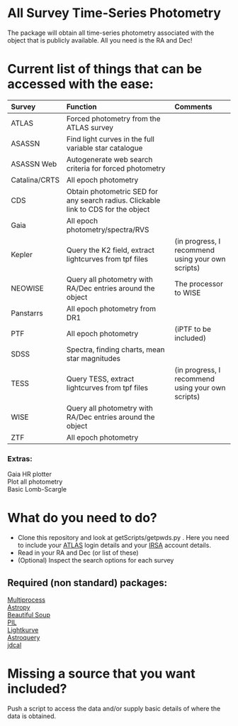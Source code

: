 # All Survey Time-Series Photometry
The package will obtain all time-series photometry associated with the object that is publicly available. All you need is the RA and Dec!

  
# Current list of things that can be accessed with the ease:  

| Survey      | Function  | Comments     |
| :---        |    :----   |    :----       |
| ATLAS        |    Forced photometry from the ATLAS survey     |           |
| ASASSN        |    Find light curves in the full variable star catalogue     |           |
| ASASSN Web        |    Autogenerate web search criteria for forced photometry   |           |
| Catalina/CRTS        |    All epoch photometry   |           |
| CDS        |    Obtain photometric SED for any search radius. Clickable link to CDS for the object   |           |
| Gaia        |    All epoch photometry/spectra/RVS   |           |
| Kepler        |    Query the K2 field, extract lightcurves from tpf files    |          (in progress, I recommend using your own scripts) |
| NEOWISE        |    Query all photometry with RA/Dec entries around the object   |          The processor to WISE |
| Panstarrs        |    All epoch photometry from DR1   |           |
| PTF        |    All epoch photometry   |          (iPTF to be included) |
| SDSS        |    Spectra, finding charts, mean star magnitudes   |           |
| TESS        |    Query TESS, extract lightcurves from tpf files   |          (in progress, I recommend using your own scripts) |
| WISE        |    Query all photometry with RA/Dec entries around the object   |           |
| ZTF        |    All epoch photometry   |           |


  


### Extras:  
Gaia HR plotter  
Plot all photometry  
Basic Lomb-Scargle  





# What do you need to do?
- Clone this repository and look at getScripts/getpwds.py  . Here you need to include your [ATLAS](https://fallingstar-data.com/forcedphot/) login details and your [IRSA](https://irsa.ipac.caltech.edu/Missions/ztf.html) account details.
- Read in your RA and Dec (or list of these)
- (Optional) Inspect the search options for each survey
 

## Required (non standard) packages:
[Multiprocess](https://pypi.org/project/multiprocess/)  
[Astropy](https://docs.astropy.org/en/stable/install.html)  
[Beautiful Soup](https://pypi.org/project/beautifulsoup4/)  
[PIL](https://pypi.org/project/Pillow/)  
[Lightkurve](https://docs.lightkurve.org/about/install.html)  
[Astroquery](https://astroquery.readthedocs.io/en/latest/)  
[jdcal](https://pypi.org/project/jdcal/)  


# Missing a source that you want included?
Push a script to access the data and/or supply basic details of where the data is obtained.


